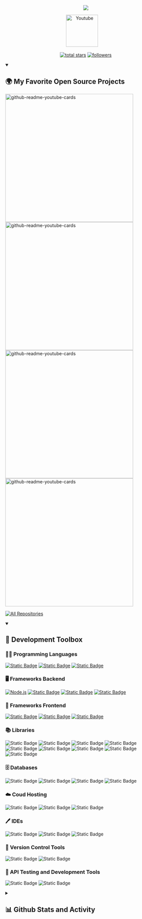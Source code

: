 <p align="center">
    <img src="https://readme-typing-svg.demolab.com?font=Montserrat&weight=600&size=35&duration=2000&pause=500&color=1ABD5A&background=FFFFFF00&center=true&vCenter=true&multiline=true&width=600&height=100&lines=Javier+Ball%C3%B3n;FULL-STACK+DEVELOPER" /></a>
</p>

<p align="center">
  <a href="https://www.linkedin.com/in/javierballon10/"><img width="100px" alt="Youtube" title="LinkedIn" src="https://user-images.githubusercontent.com/70550925/202590657-fbd5f770-1a4a-42b2-8253-be7e79f7d464.png"/></a>
  &#8287;&#8287;&#8287;&#8287;&#8287;
</p>

<p align="center">
  <a href="https://github.com/JaviB10?tab=repositories&sort=stargazers">
    <img alt="total stars" title="Total stars on GitHub" src="https://custom-icon-badges.demolab.com/github/stars/JaviB10?color=55960c&style=for-the-badge&labelColor=488207&logo=star"/></a>
  <a href="https://github.com/JaviB10?tab=followers">
    <img alt="followers" title="Follow me on Github" src="https://custom-icon-badges.demolab.com/github/followers/JaviB10?color=236ad3&labelColor=1155ba&style=for-the-badge&logo=person-add&label=Follow&logoColor=white"/></a>
</p>

<details open> 
  <summary><h2>🌍 My Favorite Open Source Projects</h2></summary>

  <a href="https://github.com/JaviB10/ProyectoCoder-PG.TrainingGYM"><img width="400" src="https://github-readme-stats.vercel.app/api/pin/?username=JaviB10&repo=ProyectoCoder-PG.TrainingGYM&theme=tokyonight" alt="github-readme-youtube-cards"></a>
  <a href="https://github.com/JaviB10/ProyectoCoder-JuegoRPG"><img width="400" src="https://github-readme-stats.vercel.app/api/pin/?username=JaviB10&repo=ProyectoCoder-JuegoRPG&theme=tokyonight" alt="github-readme-youtube-cards"></a>
  <a href="https://github.com/JaviB10/ProyectoCoder-PG.TrainingSHOP"><img width="400" src="https://github-readme-stats.vercel.app/api/pin/?username=JaviB10&repo=ProyectoCoder-PG.TrainingSHOP&theme=tokyonight" alt="github-readme-youtube-cards"></a>
  <a href="https://github.com/JaviB10/ProyectoFreelance-CaprichosasSHOP"><img width="400" src="https://github-readme-stats.vercel.app/api/pin/?username=JaviB10&repo=ProyectoFreelance-CaprichosasSHOP&theme=tokyonight" alt="github-readme-youtube-cards"></a>

   <a href="https://github.com/JaviB10?tab=repositories&sort=stargazers"><img alt="All Repositories" title="All Repositories" src="https://custom-icon-badges.demolab.com/badge/-Click%20Here%20For%20All%20My%20Repos-161B22?style=for-the-badge&logoColor=white&logo=repo"/></a>
</details>

<details open> 
  <summary><h2>🧰 Development Toolbox</h2></summary>
  <!-- Some badges are from https://github.com/Ileriayo/markdown-badges -->

  <h3>👨‍💻 Programming Languages</h3>

  <p>
      <a href="https://github.com/search?q=user%3AJaviB10+language%3Ajavascript"><img alt="Static Badge" src="https://img.shields.io/badge/JavaScript%20-%20brightgreen?style=plastic&logo=javascript&logoColor=%23000000&color=%23F7DF1E"></a>
      <a href="https://github.com/search?q=user%3AJaviB10+language%3Apython"><img alt="Static Badge" src="https://img.shields.io/badge/Python%20-%20brightgreen?style=plastic&logo=python&logoColor=%23000000&color=%233776AB"></a>
      <a href="https://github.com/search?q=user%3AJaviB10+language%3Acsharp"><img alt="Static Badge" src="https://img.shields.io/badge/C%23%20-%20brightgreen?style=plastic&logo=cplusplus&logoColor=%23ffff&color=%23452170"></a>
  </p>

  <h3>🖥️ Frameworks Backend</h3>

  <p>
      <a href="https://github.com/search?q=user%3AJaviB10+language%3Ajavascript"><img alt="Node.js" src="https://img.shields.io/badge/Node.js-43853D.svg?logo=node.js&logoColor=white"></a>
      <a href="https://github.com/search?q=user%3AJaviB10+language%3Apython"><img alt="Static Badge" src="https://img.shields.io/badge/Django-brightgreen?style=plastic&logo=django&logoSize=auto&color=%23092E20"></a>
      <a href="https://github.com/search?q=user%3AJaviB10+language%3Acsharp"><img alt="Static Badge" src="https://img.shields.io/badge/.NET-CORE?style=plastic&logo=cplusplus&logoSize=auto&color=%23512BD4"></a>
      <a href="https://github.com/search?q=user%3AJaviB10+language%3Ajava"><img alt="Static Badge" src="https://img.shields.io/badge/SpingBoot%20-%20brightgreen?style=plastic&logo=springboot&logoColor=%23000000&color=%236DB33F"></a>
  </p>

  <h3>🎨 Frameworks Frontend</h3>
  
  <p>
      <a href="#"><img alt="Static Badge" src="https://img.shields.io/badge/React%20-%20brightgreen?style=plastic&logo=react&logoColor=%23000000&color=%2361DAFB"></a>
      <a href="#"><img alt="Static Badge" src="https://img.shields.io/badge/TypeSript%20-%20brightgreen?style=plastic&logo=typescript&logoColor=%23000000&color=%233178C6"></a>
      <a href="#"><img alt="Static Badge" src="https://img.shields.io/badge/React%20Native%20-%20brightgreen?style=plastic&logo=react&logoColor=%23000000&color=%2361DAFB"></a>
  </p>

  <h3>📚 Libraries</h3>

  <p>
      <a><img alt="Static Badge" src="https://img.shields.io/badge/Express-%20brightgreen?style=plastic&logo=express&logoColor=%23FFFFFF&color=%23000000"></a>
      <a><img alt="Static Badge" src="https://img.shields.io/badge/Mongoose%20-%20brightgreen?style=plastic&logo=mongoose&logoColor=%2300000&color=%23880000"></a>
      <a><img alt="Static Badge" src="https://img.shields.io/badge/Passport%20-%20brightgreen?style=plastic&logo=passport&logoColor=%23000000&color=%2334E27A"></a>
      <a><img alt="Static Badge" src="https://img.shields.io/badge/Socket.io%20-%20brightgreen?style=plastic&logo=socketdotio&logoColor=%23FFFF&color=%23010101"></a>
      <a><img alt="Static Badge" src="https://img.shields.io/badge/Axios%20-%20brightgreen?style=plastic&logo=axios&logoColor=%23000000&color=%235A29E4"></a>
      <a><img alt="Static Badge" src="https://img.shields.io/badge/Redux%20-%20brightgreen?style=plastic&logo=redux&logoColor=%23000000&color=%23764ABC"></a>
      <a><img alt="Static Badge" src="https://img.shields.io/badge/React%20Router%20-%20brightgreen?style=plastic&logo=reactrouter&logoColor=%23000000&color=%23CA4245"></a>
      <a><img alt="Static Badge" src="https://img.shields.io/badge/TailwindCSS%20-%20brightgreen?style=plastic&logo=tailwindcss&logoColor=%23000000&color=%2306B6D4"></a>
      <a><img alt="Static Badge" src="https://img.shields.io/badge/React%20Bootstrap%20-%20brightgreen?style=plastic&logo=reactbootstrap&logoColor=%23000000&color=%2341E0FD"></a>
  </p>

  <h3>🗄️ Databases</h3>

  <p>
      <a><img alt="Static Badge" src="https://img.shields.io/badge/MySQL%20-%20brightgreen?style=plastic&logo=mysql&logoColor=%23000000&color=%234479A1"></a>
      <a><img alt="Static Badge" src="https://img.shields.io/badge/SQL%20Lite%20-%20brightgreen?style=plastic&logo=sqlite&logoColor=%23000000&color=%23003B57"></a>
      <a><img alt="Static Badge" src="https://img.shields.io/badge/MongoDB%20-%20brightgreen?style=plastic&logo=mongodb&logoColor=%23000000&color=%2347A248"></a>
      <a><img alt="Static Badge" src="https://img.shields.io/badge/Firebase%20-%20brightgreen?style=plastic&logo=firebase&logoColor=%23000000&color=%23DD2C00"></a>
  </p>

  <h3>☁️ Coud Hosting</h3>

  <p>
      <a><img alt="Static Badge" src="https://img.shields.io/badge/Amazon%20Web%20Services%20-%20brightgreen?style=plastic&logo=amazonwebservices&logoColor=%23FFFF&color=%23232F3E"></a>
      <a><img alt="Static Badge" src="https://img.shields.io/badge/Heroku%20-%20brightgreen?style=plastic&logo=heroku&logoColor=%23FFFF&color=%23430098"></a>
      <a><img alt="Static Badge" src="https://img.shields.io/badge/Docker-%20brightgreen?style=plastic&logo=docker&logoColor=%23000000&color=%232496ED"></a>
  </p>

  <h3>🖊️ IDEs</h3>

  <p>
      <a><img alt="Static Badge" src="https://img.shields.io/badge/Visual%20Studio%20Code%20-%20brightgreen?style=plastic&logoColor=%23000000&color=%230077FF"></a>
      <a><img alt="Static Badge" src="https://img.shields.io/badge/Visual%20Studio%20-%20brightgreen?style=plastic&logoColor=%23000000&color=%237360F2"></a>
      <a><img alt="Static Badge" src="https://img.shields.io/badge/Unity%20-%20brightgreen?style=plastic&logo=unity&logoColor=%23000000&color=%23FFFFFF"></a>
  </p>

  <h3>🔄 Version Control Tools</h3>

  <p>
      <a><img alt="Static Badge" src="https://img.shields.io/badge/Git%20-%20brightgreen?style=plastic&logo=git&logoColor=%23000000&color=%23F05032"></a>
      <a><img alt="Static Badge" src="https://img.shields.io/badge/GitHub%20Desktop%20-%20brightgreen?style=plastic&logo=gitforwindows&logoColor=%23000000&color=%2380B3FF"></a>
  </p>

  <h3>🧪 API Testing and Development Tools</h3>

  <p>
      <a><img alt="Static Badge" src="https://img.shields.io/badge/Postman%20-%20brightgreen?style=plastic&logo=postman&logoColor=%23000000&color=%23FF6C37"></a>
      <a><img alt="Static Badge" src="https://img.shields.io/badge/Swagger%20-%20brightgreen?style=plastic&logo=swagger&logoColor=%23000000&color=%2385EA2D"></a>
  </p>
  
</details>

<details> 
  <summary><h2>📊 Github Stats and Activity</h2></summary>

  <h3>💻 GitHub Profile Stats</h3>

  <a href="https://github.com/anuraghazra/github-readme-stats"><img alt="JaviB10's Github Stats" src="https://github-readme-stats.vercel.app/api?username=JaviB10&show_icons=true&theme=tokyonight" height="200px" /></a>
  <a href="https://github.com/anuraghazra/github-readme-stats"><img alt="JaviB10's Top Languages" src="https://github-readme-stats.vercel.app/api/top-langs/?username=JaviB10&layout=compact&theme=tokyonight" height="200px" /></a>
  <br/>

  <!-- https://github.com/ashutosh00710/github-readme-activity-graph -->

  <a href="https://github.com/ashutosh00710/github-readme-activity-graph"><img alt="JaviB10's Activity Graph" src="https://activity-graph.herokuapp.com/graph?username=JaviB10&theme=tokyo-night" /></a>

<!--END_SECTION:activity-->

</details>

<!--
**JaviB10/JaviB10** is a ✨ _special_ ✨ repository because its `README.md` (this file) appears on your GitHub profile.

Here are some ideas to get you started:

- 🔭 I’m currently working on ...
- 🌱 I’m currently learning ...
- 👯 I’m looking to collaborate on ...
- 🤔 I’m looking for help with ...
- 💬 Ask me about ...
- 📫 How to reach me: ...
- 😄 Pronouns: ...
- ⚡ Fun fact: ...
-->
